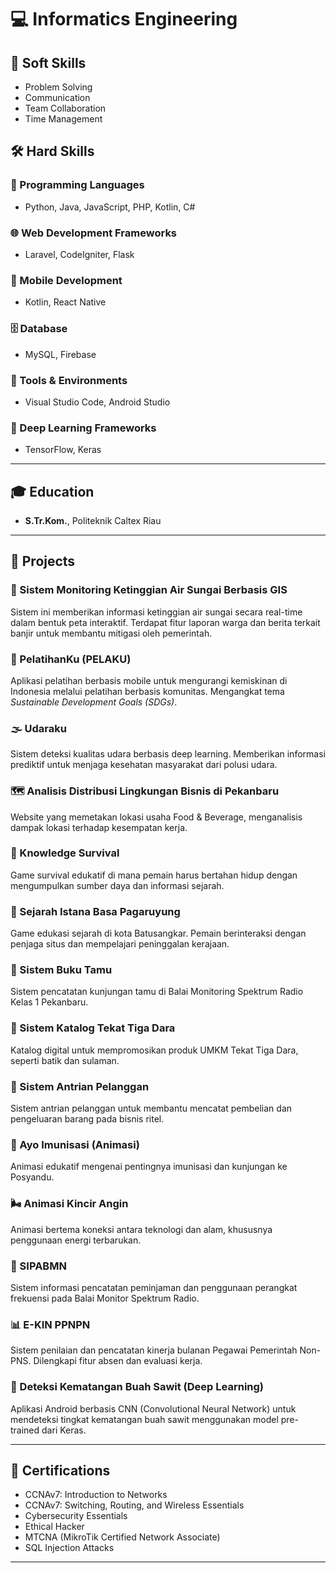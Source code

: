 # 💻 Informatics Engineering

## 🧠 Soft Skills
- Problem Solving  
- Communication  
- Team Collaboration  
- Time Management

## 🛠️ Hard Skills

### 💬 Programming Languages
- Python, Java, JavaScript, PHP, Kotlin, C#

### 🌐 Web Development Frameworks
- Laravel, CodeIgniter, Flask

### 📱 Mobile Development
- Kotlin, React Native

### 🗄️ Database
- MySQL, Firebase

### 🧰 Tools & Environments
- Visual Studio Code, Android Studio

### 🤖 Deep Learning Frameworks
- TensorFlow, Keras

---

## 🎓 Education
- **S.Tr.Kom.**, Politeknik Caltex Riau

---

## 🚀 Projects

### 🌊 Sistem Monitoring Ketinggian Air Sungai Berbasis GIS
Sistem ini memberikan informasi ketinggian air sungai secara real-time dalam bentuk peta interaktif. Terdapat fitur laporan warga dan berita terkait banjir untuk membantu mitigasi oleh pemerintah.

### 📱 PelatihanKu (PELAKU)
Aplikasi pelatihan berbasis mobile untuk mengurangi kemiskinan di Indonesia melalui pelatihan berbasis komunitas. Mengangkat tema *Sustainable Development Goals (SDGs)*.

### 🌫️ Udaraku
Sistem deteksi kualitas udara berbasis deep learning. Memberikan informasi prediktif untuk menjaga kesehatan masyarakat dari polusi udara.

### 🗺️ Analisis Distribusi Lingkungan Bisnis di Pekanbaru
Website yang memetakan lokasi usaha Food & Beverage, menganalisis dampak lokasi terhadap kesempatan kerja.

### 🧭 Knowledge Survival
Game survival edukatif di mana pemain harus bertahan hidup dengan mengumpulkan sumber daya dan informasi sejarah.

### 🏰 Sejarah Istana Basa Pagaruyung
Game edukasi sejarah di kota Batusangkar. Pemain berinteraksi dengan penjaga situs dan mempelajari peninggalan kerajaan.

### 📒 Sistem Buku Tamu
Sistem pencatatan kunjungan tamu di Balai Monitoring Spektrum Radio Kelas 1 Pekanbaru.

### 🧵 Sistem Katalog Tekat Tiga Dara
Katalog digital untuk mempromosikan produk UMKM Tekat Tiga Dara, seperti batik dan sulaman.

### 🧾 Sistem Antrian Pelanggan
Sistem antrian pelanggan untuk membantu mencatat pembelian dan pengeluaran barang pada bisnis ritel.

### 💉 Ayo Imunisasi (Animasi)
Animasi edukatif mengenai pentingnya imunisasi dan kunjungan ke Posyandu.

### 🌬️ Animasi Kincir Angin
Animasi bertema koneksi antara teknologi dan alam, khususnya penggunaan energi terbarukan.

### 📡 SIPABMN
Sistem informasi pencatatan peminjaman dan penggunaan perangkat frekuensi pada Balai Monitor Spektrum Radio.

### 📊 E-KIN PPNPN
Sistem penilaian dan pencatatan kinerja bulanan Pegawai Pemerintah Non-PNS. Dilengkapi fitur absen dan evaluasi kerja.

### 🌴 Deteksi Kematangan Buah Sawit (Deep Learning)
Aplikasi Android berbasis CNN (Convolutional Neural Network) untuk mendeteksi tingkat kematangan buah sawit menggunakan model pre-trained dari Keras.

---

## 🏅 Certifications
- CCNAv7: Introduction to Networks  
- CCNAv7: Switching, Routing, and Wireless Essentials  
- Cybersecurity Essentials  
- Ethical Hacker  
- MTCNA (MikroTik Certified Network Associate)  
- SQL Injection Attacks  

---



